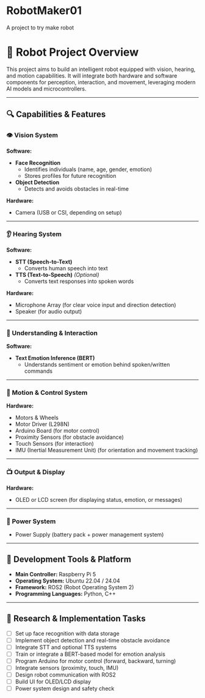 # RobotMaker01
A project to try make robot

# 🤖 Robot Project Overview

This project aims to build an intelligent robot equipped with vision, hearing, and motion capabilities. It will integrate both hardware and software components for perception, interaction, and movement, leveraging modern AI models and microcontrollers.

---

## 🔍 Capabilities & Features

### 👁️ Vision System

**Software:**
- **Face Recognition**  
  - Identifies individuals (name, age, gender, emotion)  
  - Stores profiles for future recognition
- **Object Detection**  
  - Detects and avoids obstacles in real-time

**Hardware:**
- Camera (USB or CSI, depending on setup)

---

### 👂 Hearing System

**Software:**
- **STT (Speech-to-Text)**  
  - Converts human speech into text
- **TTS (Text-to-Speech)** *(Optional)*  
  - Converts text responses into spoken words

**Hardware:**
- Microphone Array (for clear voice input and direction detection)
- Speaker (for audio output)

---

### 🧠 Understanding & Interaction

**Software:**
- **Text Emotion Inference (BERT)**  
  - Understands sentiment or emotion behind spoken/written commands

---

### 🦾 Motion & Control System

**Hardware:**
- Motors & Wheels
- Motor Driver (L298N)
- Arduino Board (for motor control)
- Proximity Sensors (for obstacle avoidance)
- Touch Sensors (for interaction)
- IMU (Inertial Measurement Unit) (for orientation and movement tracking)

---

### 📺 Output & Display

**Hardware:**
- OLED or LCD screen (for displaying status, emotion, or messages)

---

### 🔋 Power System

- Power Supply (battery pack + power management system)

---

## 🧰 Development Tools & Platform

- **Main Controller:** Raspberry Pi 5  
- **Operating System:** Ubuntu 22.04 / 24.04  
- **Framework:** ROS2 (Robot Operating System 2)  
- **Programming Languages:** Python, C++

---

## 🧪 Research & Implementation Tasks

- [ ] Set up face recognition with data storage
- [ ] Implement object detection and real-time obstacle avoidance
- [ ] Integrate STT and optional TTS systems
- [ ] Train or integrate a BERT-based model for emotion analysis
- [ ] Program Arduino for motor control (forward, backward, turning)
- [ ] Integrate sensors (proximity, touch, IMU)
- [ ] Design robot communication with ROS2
- [ ] Build UI for OLED/LCD display
- [ ] Power system design and safety check
